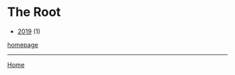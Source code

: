# The Root

  * [2019](./the-root-2019.md) (1)

[homepage](https://www.theroot.com/)

----

[Home](../index.md)
